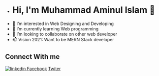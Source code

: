 - # Hi, I'm Muhammad Aminul Islam 👋
- 👀 I’m interested in Web Designing and Developing
- 🌱 I’m currently learning Web programming
- 💞️ I’m looking to collaborate on other web developer
- 📫 Vision 2021: Want to be MERN Stack developer


## Connect With me
[![linkedin](https://user-images.githubusercontent.com/63308914/116735085-dfbf0000-aa0f-11eb-9073-957fb21d0206.png)
](https://www.linkedin.com/in/aminul1802/)
[Facebook](https://www.facebook.com/aminul0218)
[Twiter](https://twitter.com/md_aminul1802)


<!---
amin1165164/amin1165164 is a ✨ special ✨ repository because its `README.md` (this file) appears on your GitHub profile.
You can click the Preview link to take a look at your changes.
--->
